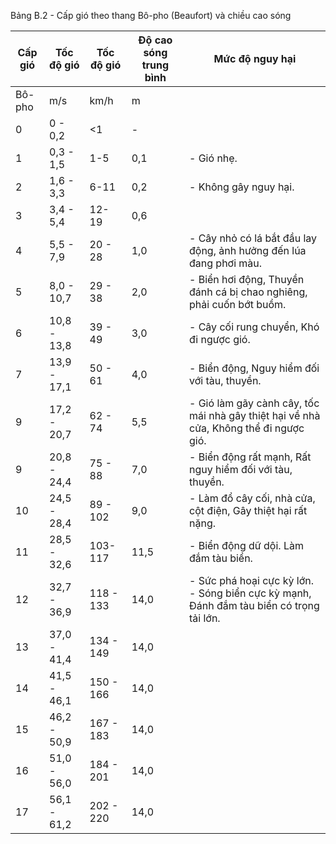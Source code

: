 Bảng B.2 - Cấp gió theo thang Bô-pho (Beaufort) và chiều cao sóng

| Cấp gió   | Tốc độ gió   | Tốc độ gió   | Độ cao sóng trung bình   | Mức độ nguy hại                                                                       |
|-----------|--------------|--------------|--------------------------|---------------------------------------------------------------------------------------|
| Bô-pho    | m/s          | km/h         | m                        |                                                                                       |
| 0         | 0 - 0,2      | <1           | -                        |                                                                                       |
| 1         | 0,3 - 1,5    | 1-5          | 0,1                      | - Gió nhẹ.                                                                            |
| 2         | 1,6 - 3,3    | 6-11         | 0,2                      | - Không gây nguy hại.                                                                 |
| 3         | 3,4 - 5,4    | 12-19        | 0,6                      |                                                                                       |
| 4         | 5,5 - 7,9    | 20 - 28      | 1,0                      | - Cây nhỏ có lá bắt đầu lay động, ảnh hưởng đến lúa đang phơi màu.                    |
| 5         | 8,0 - 10,7   | 29 - 38      | 2,0                      | - Biển hơi động, Thuyền đánh cá bị chao nghiêng, phải cuốn bớt buồm.                  |
| 6         | 10,8 - 13,8  | 39 - 49      | 3,0                      | - Cây cối rung chuyển, Khó đi ngược gió.                                              |
| 7         | 13,9 - 17,1  | 50 - 61      | 4,0                      | - Biển động, Nguy hiểm đối với tàu, thuyền.                                           |
| 9         | 17,2 - 20,7  | 62 - 74      | 5,5                      | - Gió làm gãy cành cây, tốc mái nhà gây thiệt hại về nhà cửa, Không thể đi ngược gió. |
|   9 | 20,8 - 24,4   | 75 - 88   | 7,0   | - Biển động rất mạnh, Rất nguy hiểm đối với tàu, thuyền.                                |
|  10 | 24,5 - 28,4   | 89 - 102  | 9,0   | - Làm đổ cây cối, nhà cửa, cột điện, Gây thiệt hại rất nặng.                            |
|  11 | 28,5 - 32,6   | 103-117   | 11,5  | - Biển động dữ dội. Làm đắm tàu biển.                                                   |
|  12 | 32,7 - 36,9   | 118 - 133 | 14,0  | - Sức phá hoại cực kỳ lớn. - Sóng biển cực kỳ mạnh, Đánh đắm tàu biển có trọng tải lớn. |
|  13 | 37,0 - 41,4   | 134 - 149 | 14,0  |                                                                                         |
|  14 | 41,5 - 46,1   | 150 - 166 | 14,0  |                                                                                         |
|  15 | 46,2 - 50,9   | 167 - 183 | 14,0  |                                                                                         |
|  16 | 51,0 - 56,0   | 184 - 201 | 14,0  |                                                                                         |
|  17 | 56,1 - 61,2   | 202 - 220 | 14,0  |                                                                                         |